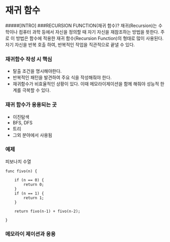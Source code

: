 재귀 함수
 =====
 #####[INTRO]
 ###RECURSION FUNCTION(재귀 함수)?
 재귀(Recursion)는 수학이나 컴퓨터 과학 등에서 자신을 정의할 때 자기 자신을 재참조하는 방법을 뜻한다.
 주로 이 방법은 함수에 적용한 재귀 함수(Recursion Function)의 형태로 많이 사용된다. 
 자기 자신을 반복 호출 하여, 반복적인 작업을 직관적으로 끝낼 수 있다.
 
 ### 재귀함수 작성 시 핵심
 - 탈출 조건을 명시해야한다.
 - 반복적인 패턴을 발견하여 주요 식을 작성해줘야 한다.
 - 재귀함수가 비효율적인 상황이 있다. 이때 메모라이제이션을 함께 해줘야 성능적 한계를 극복할 수 있다.
 
 ### 재귀 함수가 응용되는 곳
 - 이진탐색
 - BFS, DFS
 - 트리
 - 그외 분야에서 사용됨
 
 ### 예제
 피보나치 수열
 
    func fivo(n) {
    
        if (n == 0) {
            return 0;
        }
        if (n == 1) {
            return 1;
        }
        
        return fivo(n-1) + fivo(n-2);
   
    }
 
 ### 메모라이 제이션과 응용

